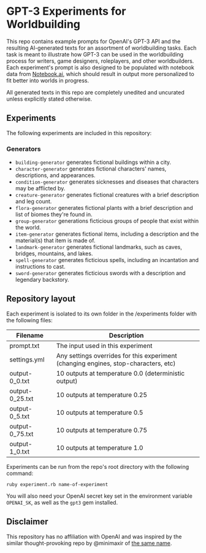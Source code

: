 #  GPT-3 Experiments for Worldbuilding

This repo contains example prompts for OpenAI's GPT-3 API and the resulting AI-generated texts for an assortment of worldbuilding tasks. Each task is meant to illustrate how GPT-3 can be used in the worldbuilding process for writers, game designers, roleplayers, and other worldbuilders. Each experiment's prompt is also designed to be populated with notebook data from [Notebook.ai](https://www.notebook.ai), which should result in output more personalized to fit better into worlds in progress.

All generated texts in this repo are completely unedited and uncurated unless explicitly stated otherwise.

## Experiments

The following experiments are included in this repository:

### Generators

* `building-generator` generates fictional buildings within a city.
* `character-generator` generates fictional characters' names, descriptions, and appearances. 
* `condition-generator` generates sicknesses and diseases that characters may be afflicted by.
* `creature-generator` generates fictional creatures with a brief description and leg count.
* `flora-generator` generates fictional plants with a brief description and list of biomes they're found in.
* `group-generator` generations ficticious groups of people that exist within the world.
* `item-generator` generates fictional items, including a description and the material(s) that item is made of.
* `landmark-generator` generates fictional landmarks, such as caves, bridges, mountains, and lakes.
* `spell-generator` generates ficticious spells, including an incantation and instructions to cast.
* `sword-generator` generates ficticious swords with a description and legendary backstory.

## Repository layout

Each experiment is isolated to its own folder in the /experiments folder with the following files:

| Filename        | Description                                                                         |
|-----------------|-------------------------------------------------------------------------------------|
| prompt.txt      | The input used in this experiment                                                   |
| settings.yml    | Any settings overrides for this experiment (changing engines, stop-characters, etc) |
| output-0_0.txt  | 10 outputs at temperature 0.0 (deterministic output)                                |
| output-0_25.txt | 10 outputs at temperature 0.25                                                      |
| output-0_5.txt  | 10 outputs at temperature 0.5                                                       |
| output-0_75.txt | 10 outputs at temperature 0.75                                                      |
| output-1_0.txt  | 10 outputs at temperature 1.0                                                       |

Experiments can be run from the repo's root directory with the following command:

```
ruby experiment.rb name-of-experiment
```

You will also need your OpenAI secret key set in the environment variable `OPENAI_SK`, as well as the `gpt3` gem installed.

## Disclaimer

This repository has no affiliation with OpenAI and was inspired by the similar thought-provoking repo by @minimaxir of [the same name](https://github.com/minimaxir/gpt-3-experiments).